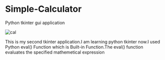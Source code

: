 # Simple-Calculator
Python tkinter gui application

![cal](https://user-images.githubusercontent.com/52861859/100331795-cd710e00-2ffa-11eb-86b3-d6704dc9dda9.PNG)

This is my second tkinter application.I am learning python tkinter now.I used Python eval() Function which is Built-in Function.The eval() function evaluates the specified mathemetical expression
